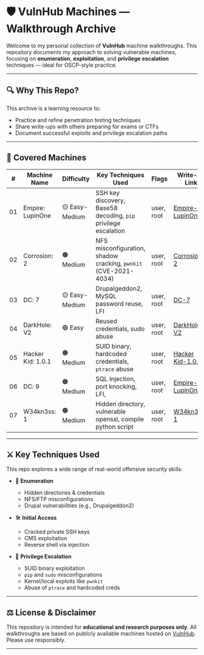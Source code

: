 # 🛡️ VulnHub Machines — Walkthrough Archive

Welcome to my personal collection of **VulnHub** machine walkthroughs. This repository documents my approach to solving vulnerable machines, focusing on **enumeration**, **exploitation**, and **privilege escalation** techniques — ideal for OSCP-style practice.

---

## 🔍 Why This Repo?

This archive is a learning resource to:
- Practice and refine penetration testing techniques
- Share write-ups with others preparing for exams or CTFs
- Document successful exploits and privilege escalation paths

---

## 📁 Covered Machines

| #  | Machine Name       | Difficulty     | Key Techniques Used                                             | Flags       | Write-up Link                                                                                                                |
|----|--------------------|----------------|------------------------------------------------------------------|-------------|-----------------------------------------------------------------------------------------------------------------------------|
| 01 | Empire: LupinOne   | 🟡 Easy-Medium | SSH key discovery, Base58 decoding, `pip` privilege escalation   | user, root  | [Empire-LupinOne](https://github.com/PritamSuryawanshii/VulnHub-Machines/blob/main/Writeup/Empire-LupinOne/Empire%20LupinOne.md)                                                                                                              |
| 02 | Corrosion: 2       | 🟠 Medium      | NFS misconfiguration, shadow cracking, `pwnkit` (CVE-2021-4034) | user, root  | [Corrosion-2](https://github.com/PritamSuryawanshii/VulnHub-Machines/blob/main/Writeup/Corrosion2/Corrosion2.md)                                                                                                                  |
| 03 | DC: 7              | 🟡 Easy-Medium | Drupalgeddon2, MySQL password reuse, LFI                         | user, root  | [DC-7](https://github.com/PritamSuryawanshii/VulnHub-Machines/blob/main/Writeup/DC-7/DC-7.md)                                                                                                                         |
| 04 | DarkHole: V2       | 🟢 Easy      | Reused credentials, sudo abuse                                  | user, root  | [DarkHole-V2](https://github.com/PritamSuryawanshii/VulnHub-Machines/blob/main/Writeup/DarkHole-V2/DarkHole-V2.md)                                                                                                                  |
| 05 | Hacker Kid: 1.0.1  | 🟠 Medium        | SUID binary, hardcoded credentials, `ptrace` abuse              | user, root  | [Hacker Kid-1.0.1](https://github.com/PritamSuryawanshii/VulnHub-Machines/blob/main/Writeup/Hacker-kid/Hacker%20Kid-1.0.1.md) |
| 06 | DC: 9   | 🟠 Medium | SQL Injection, port knocking, LFI,    | user, root  | [Empire-LupinOne](https://github.com/PritamSuryawanshii/VulnHub-Machines/blob/main/Writeup/Empire-LupinOne/Empire%20LupinOne.md) 
| 07 | W34kn3ss: 1   | 🟠 Medium | Hidden directory, vulnerable openssl, compile python script     | user, root  | [W34kn3ss-1](https://github.com/PritamSuryawanshii/VulnHub-Machines/blob/main/Writeup/W34kn3ss-1/W34KN3SS-1.md)

---

## ⚔️ Key Techniques Used

This repo explores a wide range of real-world offensive security skills:

- 🔎 **Enumeration**
  - Hidden directories & credentials
  - NFS/FTP misconfigurations
  - Drupal vulnerabilities (e.g., Drupalgeddon2)

- 🛠️ **Initial Access**
  - Cracked private SSH keys
  - CMS exploitation
  - Reverse shell via injection

- 🚀 **Privilege Escalation**
  - SUID binary exploitation
  - `pip` and `sudo` misconfigurations
  - Kernel/local exploits like `pwnkit`
  - Abuse of `ptrace` and hardcoded creds

---

## ⚖️ License & Disclaimer

This repository is intended for **educational and research purposes only**. All walkthroughs are based on publicly available machines hosted on [VulnHub](https://www.vulnhub.com). Please use responsibly.

---
